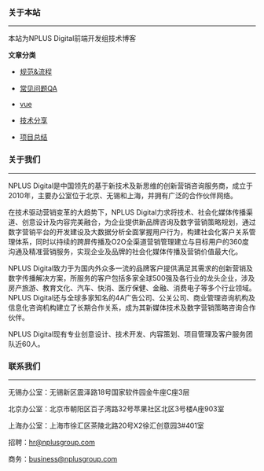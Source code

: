 ### 关于本站
---
本站为NPLUS Digital前端开发组技术博客

**文章分类**
- [规范&流程](https://github.com/NPLUSWEB/nplusweb.github.io/issues?q=is%3Aissue+is%3Aopen+label%3A%E8%A7%84%E8%8C%83%26%E6%B5%81%E7%A8%8B)

- [常见问题QA](https://github.com/NPLUSWEB/nplusweb.github.io/issues?q=is%3Aissue+is%3Aopen+label%3AQA)

- [vue](https://github.com/NPLUSWEB/nplusweb.github.io/issues?q=is%3Aissue+is%3Aopen+label%3Avue)

- [技术分享](https://github.com/NPLUSWEB/nplusweb.github.io/issues?q=is%3Aissue+is%3Aopen+label%3A%E6%8A%80%E6%9C%AF%E5%88%86%E4%BA%AB)

- [项目总结](https://github.com/NPLUSWEB/nplusweb.github.io/issues?q=is%3Aissue+is%3Aopen+label%3A%E9%A1%B9%E7%9B%AE%E6%80%BB%E7%BB%93)



### 关于我们
---
<p>NPLUS Digital是中国领先的基于新技术及新思维的创新营销咨询服务商，成立于2010年，主要办公室位于北京、无锡和上海，并拥有广泛的合作伙伴网络。</p>
<p>在技术驱动营销变革的大趋势下，NPLUS Digital力求将技术、社会化媒体传播渠道、创意设计及内容完美融合，为企业提供新品牌咨询及数字营销策略规划，通过数字营销平台的开发建设及大数据分析全面掌握用户行为，构建社会化客户关系管理体系，同时以持续的跨屏传播及O2O全渠道营销管理建立与目标用户的360度沟通及精准营销服务，实现企业及品牌的社会化媒体传播及营销价值最大化。</p>
<p>NPLUS Digital致力于为国内外众多一流的品牌客户提供满足其需求的创新营销及数字传播解决方案，所服务的客户包括多家全球500强及各行业的龙头企业，涉及房产旅游、教育文化、汽车、快消、医疗保健、金融、消费电子等多个行业领域。NPLUS Digital还与全球多家知名的4A广告公司、公关公司、商业管理咨询机构及信息化咨询机构建立了长期合作关系，成为其新媒体技术及数字营销策略咨询合作伙伴。</p>
<p>NPLUS  Digital现有专业创意设计、技术开发、内容策划、项目管理及客户服务团队近60人。</p>

### 联系我们
---
无锡办公室：无锡新区震泽路18号国家软件园金牛座C座3层

北京办公室：北京市朝阳区百子湾路32号苹果社区北区3号楼A座903室

上海办公室：上海市徐汇区茶陵北路20号X2徐汇创意园3#401室

招聘：hr@nplusgroup.com

商务：business@nplusgroup.com


